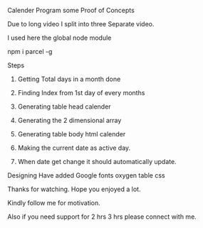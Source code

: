 Calender Program some Proof of Concepts

Due to long video I split into three Separate video.

I used here the global node module 

npm i parcel -g

Steps 

 1. Getting Total days in a month done
 2. Finding Index from 1st day of every months  
 3. Generating table head calender 

 4. Generating the 2 dimensional array
 5. Generating table body html calender

 6. Making the current date as active day.
 7. When date get change it should automatically update.

Designing 
Have added Google fonts oxygen
table css 


Thanks for watching. Hope you enjoyed a lot.

Kindly follow me for motivation.

Also if you need support for 2 hrs 3 hrs please connect with me.